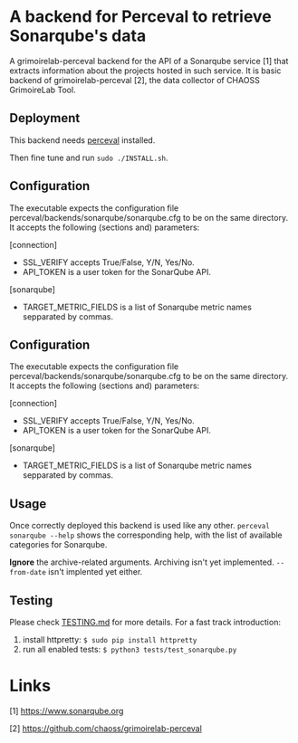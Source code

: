# A backend for Perceval to retrieve Sonarqube's data
A grimoirelab-perceval backend for the API of a Sonarqube service [1] that extracts information about the projects hosted in such service.
It is basic backend of grimoirelab-perceval [2], the data collector of CHAOSS GrimoireLab Tool.

## Deployment
This backend needs [perceval](https://github.com/chaoss/grimoirelab-perceval) installed.

Then fine tune and run `sudo ./INSTALL.sh`.

## Configuration
The executable expects the configuration file perceval/backends/sonarqube/sonarqube.cfg to be on the same directory.
It accepts the following (sections and) parameters:

[connection]

- SSL_VERIFY accepts True/False, Y/N, Yes/No.
- API_TOKEN is a user token for the SonarQube API.

[sonarqube]

- TARGET_METRIC_FIELDS is a list of Sonarqube metric names sepparated by commas.

## Configuration
The executable expects the configuration file perceval/backends/sonarqube/sonarqube.cfg to be on the same directory.
It accepts the following (sections and) parameters:

[connection]

- SSL_VERIFY accepts True/False, Y/N, Yes/No.
- API_TOKEN is a user token for the SonarQube API.

[sonarqube]

- TARGET_METRIC_FIELDS is a list of Sonarqube metric names sepparated by commas.

## Usage
Once correctly deployed this backend is used like any other. `perceval sonarqube --help` shows the corresponding help, with the list of available categories for Sonarqube.

**Ignore** the archive-related arguments. Archiving isn't yet implemented. `--from-date` isn't implented yet either.

## Testing

Please check [TESTING.md](https://github.com/fioddor/sonarqube-perceval-backend/blob/master/TESTING.md) for more details. For a fast track introduction:

1. install httpretty: `$ sudo pip install httpretty`
1. run all enabled tests: `$ python3 tests/test_sonarqube.py`


# Links

[1] https://www.sonarqube.org

[2] https://github.com/chaoss/grimoirelab-perceval

